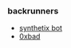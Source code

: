 ### backrunners

* [synthetix bot](https://github.com/bertmiller/sMEV)
* [0xbad](https://rekt.news/ripmevbot/)
